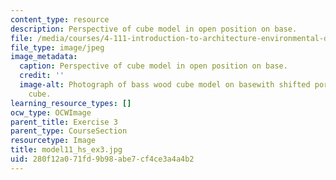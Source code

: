 ```yaml
---
content_type: resource
description: Perspective of cube model in open position on base.
file: /media/courses/4-111-introduction-to-architecture-environmental-design-spring-2014/280f12a071fd9b98abe7cf4ce3a4a4b2_model11_hs_ex3.jpg
file_type: image/jpeg
image_metadata:
  caption: Perspective of cube model in open position on base.
  credit: ''
  image-alt: Photograph of bass wood cube model on basewith shifted portions of the
    cube.
learning_resource_types: []
ocw_type: OCWImage
parent_title: Exercise 3
parent_type: CourseSection
resourcetype: Image
title: model11_hs_ex3.jpg
uid: 280f12a0-71fd-9b98-abe7-cf4ce3a4a4b2
---
```

